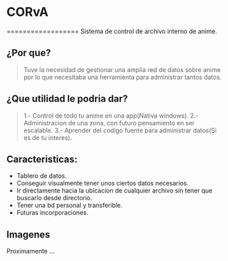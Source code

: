 # CORvA
==================
Sistema de control de archivo interno de anime.

## ¿Por que?
> Tuve la necesidad de gestionar una amplia red de datos sobre anime
> por lo que necesitaba una herramienta para administrar tantos datos.

## ¿Que utilidad le podria dar?

> 1.- Control de todo tu anime en una app(Nativa windows).
> 2.- Administracion de una zona, con futuro pensamiento en ser escalable.
> 3.- Aprender del codigo fuente para administrar datos(Si es de tu interes).

## Caracteristicas:

* Tablero de datos.
* Conseguir visualmente tener unos ciertos datos necesarios.
* Ir directamente hacia la ubicacion de cualquier archivo sin tener que buscarlo desde directorio.
* Tener una bd personal y transferible.
* Futuras incorporaciones.

## Imagenes

Proximamente ...


